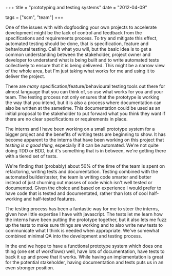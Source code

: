 +++
title = "prototyping and testing systems"
date = "2012-04-09"


tags = ["scm", "team"]
+++

One of the issues with with dogfooding your own projects to accelerate
development might be the lack of control and feedback from the
specifications and requirements process. To try and mitigate this
effect, automated testing should be done, that is specification,
feature and behavioural testing. Call it what you will, but the basic
idea is to get a common understanding between the stakeholder, project
owner and developer to understand what is being built and to write
automated tests collectively to ensure that it is being
delivered. This might be a narrow view of the whole area, but I'm just
taking what works for me and using it to deliver the project.

There are _many_ specification/feature/behavioural testing tools out
there for almost language that you can think of, so use what works for
you and your team. The testing process not only ensures that the
prototype is working the way that you intend, but it is also a process
where documentation can also be written at the sametime. This
documentation could be used as an initial proposal to the stakeholder
to put forward what you think they want if there are no clear
specifications or requirements in place.

The interns and I have been working on a small prototype system
for a bigger project and the benefits of writing tests are beginning
to show. It has become apparent to the interns that have been working
on this project that _testing is a good thing_, especially if it can
be automated. We're not quite doing TDD or BDD, but it's something
that is in between, we're getting there with a tiered set of tests.

We're finding that (probably) about 50% of the time of the team is
spent on refactoring, writing tests and documentation. Testing
combined with the automated builder/tester, the team is writing code
smarter and better instead of just churning out masses of code which
isn't well tested or documented. Given the choice and based on
experience I would prefer to have code that is tested and
documentated, rather than lots of cool half-working and half-tested
features.

The testing process has been a fantastic way for me to steer the
interns, given how little expertise I have with javascript. The tests
let me learn how the interns have been putting the prototype together,
but it also lets me fuzz up the tests to make sure things are working
and to also write new tests to communicate what I think is needed when
appropriate. We've somewhat combined minimal QA into the development
and testing process.

In the end we hope to have a functional prototype system which does
one thing (one set of workflows) well, have lots of documentation,
have tests to back it up and prove that it works. While having an
implementation is great for the potential stakeholder, having
documentation and tests puts us in an even stronger position.
